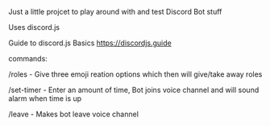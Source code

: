 Just a little projcet to play around with and test Discord Bot stuff

Uses discord.js

Guide to discord.js Basics
https://discordjs.guide

commands:

/roles - Give three emoji reation options which then will give/take away roles

/set-timer - Enter an amount of time, Bot joins voice channel and will sound alarm when time is up

/leave - Makes bot leave voice channel
